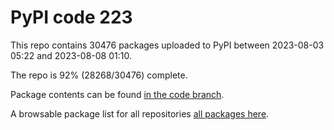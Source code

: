 # PyPI code 223

This repo contains 30476 packages uploaded to PyPI between 
2023-08-03 05:22 and 2023-08-08 01:10.

The repo is 92% (28268/30476) complete.

Package contents can be found [in the code branch](https://github.com/pypi-data/pypi-mirror-223/tree/code/packages).

A browsable package list for all repositories [all packages here](https://pypi-data.github.io/website/repositories/pypi-mirror-223).


